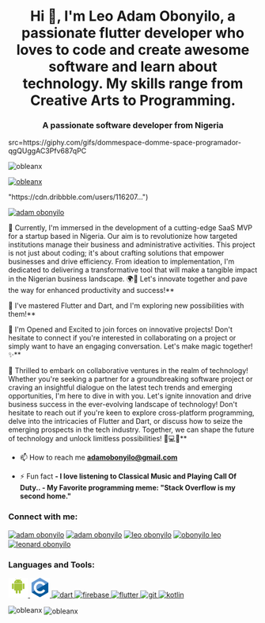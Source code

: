 <h1 align="center">Hi 👋, I'm Leo Adam Obonyilo, a passionate flutter developer who loves to code and create awesome software and learn about technology. My skills range from Creative Arts to Programming.</h1>
<h3 align="center">A passionate software developer from Nigeria</h3>
src=https://giphy.com/gifs/dommespace-domme-space-programador-qgQUggAC3Pfv687qPC

<p align="left"> <img src="https://komarev.com/ghpvc/?username=obleanx&label=Profile%20views&color=0e75b6&style=flat" alt="obleanx" /> </p>

<p align="left"> <a href="https://github.com/ryo-ma/github-profile-trophy"><img src=https://giphy.com/gifs/dommespace-domme-space-programador-qgQUggAC3Pfv687qPC"https://github-profile-trophy.vercel.app/?username=obleanx" alt="obleanx" /></a> </p>
"https://cdn.dribbble.com/users/116207...")


<p align="left"> <a href="https://twitter.com/adam obonyilo" target="blank"><img src="https://img.shields.io/twitter/follow/adam obonyilo?logo=twitter&style=for-the-badge" alt="adam obonyilo" /></a> </p>

 🚀 Currently, I'm immersed in the development of a cutting-edge SaaS MVP for a startup based in Nigeria. Our aim is to revolutionize how targeted institutions manage their business and administrative activities. This project is not just about coding; it's about crafting solutions that empower businesses and drive efficiency. From ideation to implementation, I'm dedicated to delivering a transformative tool that will make a tangible impact in the Nigerian business landscape. 🌍💼 Let's innovate together and pave the way for enhanced productivity and success!**

🚀 I've mastered Flutter and Dart, and I'm exploring new possibilities with them!**

🌟 I'm Opened and Excited to join forces on innovative projects! Don't hesitate to connect if you're interested in collaborating on a project or simply want to have an engaging conversation. Let's make magic together! ✨**

🌟 Thrilled to embark on collaborative ventures in the realm of technology! Whether you're seeking a partner for a groundbreaking software project or craving an insightful dialogue on the latest tech trends and emerging opportunities, I'm here to dive in with you. Let's ignite innovation and drive business success in the ever-evolving landscape of technology! Don't hesitate to reach out if you're keen to explore cross-platform programming, delve into the intricacies of Flutter and Dart, or discuss how to seize the emerging prospects in the tech industry. Together, we can shape the future of technology and unlock limitless possibilities! 💼💻✨**

- 📫 How to reach me **adamobonyilo@gmail.com**

- ⚡ Fun fact **- I love listening to Classical Music and Playing Call Of Duty.. - My Favorite programming meme: "Stack Overflow is my second home."**

<h3 align="left">Connect with me:</h3>
<p align="left">
<a href="https://twitter.com/adam obonyilo" target="blank"><img align="center" src="https://raw.githubusercontent.com/rahuldkjain/github-profile-readme-generator/master/src/images/icons/Social/twitter.svg" alt="adam obonyilo" height="30" width="40" /></a>
<a href="https://linkedin.com/in/adam obonyilo" target="blank"><img align="center" src="https://raw.githubusercontent.com/rahuldkjain/github-profile-readme-generator/master/src/images/icons/Social/linked-in-alt.svg" alt="adam obonyilo" height="30" width="40" /></a>
<a href="https://stackoverflow.com/users/leo obonyilo" target="blank"><img align="center" src="https://raw.githubusercontent.com/rahuldkjain/github-profile-readme-generator/master/src/images/icons/Social/stack-overflow.svg" alt="leo obonyilo" height="30" width="40" /></a>
<a href="https://kaggle.com/obonyilo leo" target="blank"><img align="center" src="https://raw.githubusercontent.com/rahuldkjain/github-profile-readme-generator/master/src/images/icons/Social/kaggle.svg" alt="obonyilo leo" height="30" width="40" /></a>
<a href="https://dribbble.com/leonard obonyilo" target="blank"><img align="center" src="https://raw.githubusercontent.com/rahuldkjain/github-profile-readme-generator/master/src/images/icons/Social/dribbble.svg" alt="leonard obonyilo" height="30" width="40" /></a>
</p>

<h3 align="left">Languages and Tools:</h3>
<p align="left"> <a href="https://developer.android.com" target="_blank" rel="noreferrer"> <img src="https://raw.githubusercontent.com/devicons/devicon/master/icons/android/android-original-wordmark.svg" alt="android" width="40" height="40"/> </a> <a href="https://www.cprogramming.com/" target="_blank" rel="noreferrer"> <img src="https://raw.githubusercontent.com/devicons/devicon/master/icons/c/c-original.svg" alt="c" width="40" height="40"/> </a> <a href="https://dart.dev" target="_blank" rel="noreferrer"> <img src="https://www.vectorlogo.zone/logos/dartlang/dartlang-icon.svg" alt="dart" width="40" height="40"/> </a> <a href="https://firebase.google.com/" target="_blank" rel="noreferrer"> <img src="https://www.vectorlogo.zone/logos/firebase/firebase-icon.svg" alt="firebase" width="40" height="40"/> </a> <a href="https://flutter.dev" target="_blank" rel="noreferrer"> <img src="https://www.vectorlogo.zone/logos/flutterio/flutterio-icon.svg" alt="flutter" width="40" height="40"/> </a> <a href="https://git-scm.com/" target="_blank" rel="noreferrer"> <img src="https://www.vectorlogo.zone/logos/git-scm/git-scm-icon.svg" alt="git" width="40" height="40"/> </a> <a href="https://kotlinlang.org" target="_blank" rel="noreferrer"> <img src="https://www.vectorlogo.zone/logos/kotlinlang/kotlinlang-icon.svg" alt="kotlin" width="40" height="40"/> </a> </p>

<p><img align="left" src="https://github-readme-stats.vercel.app/api/top-langs?username=obleanx&show_icons=true&locale=en&layout=compact" alt="obleanx" /></p>

<p>&nbsp;<img align="center" src="https://github-readme-stats.vercel.app/api?username=obleanx&show_icons=true&locale=en" alt="obleanx" /></p>
